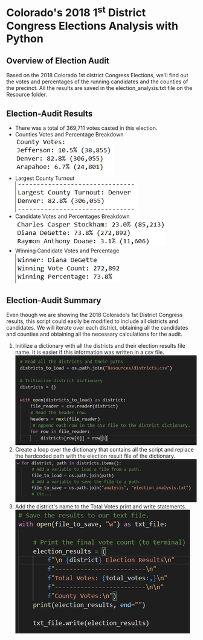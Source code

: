 # Colorado's 2018 1<sup>st</sup> District Congress Elections Analysis with Python

## Overview of Election Audit
Based on the 2018 Colorado 1st district Congress Elections, we'll find out the votes and percentages of the running candidates and the counties of the precinct. All the results are saved in the election_analysis.txt file on the Resource folder.

## Election-Audit Results
* There was a total of 369,711 votes casted in this election.
* Counties Votes and Percentage Breakdown
  ![](Resources/Counties_Votes.png)
* Largest County Turnout
  ![](Resources/Largest_Turnout.png)
* Candidate Votes and Percentages Breakdown
  ![](Resources/Candidates_Votes.png)
* Winning Candidate Votes and Percentage
  ![](Resources/Winner_Candidate.png)

## Election-Audit Summary
Even though we are showing the 2018 Colorado's 1st District Congress results, this script could easily be modified to include all districts and candidates. We will iterate over each district, obtaining all the candidates and counties and obtaining all the necessary calculations for the audit.
1. Initilize a dictionary with all the districts and their election results file name. It is easier if this information was written in a csv file.
![](Resources/Read_Districts.png)
2. Create a loop over the dictionary that contains all the script and replace the hardcoded path with the election result file of the dictionary.
![](Resources/For_Districts.png)
3. Add the district's name to the Total Votes print and write statements.
![](Resources/Print_1.png)



